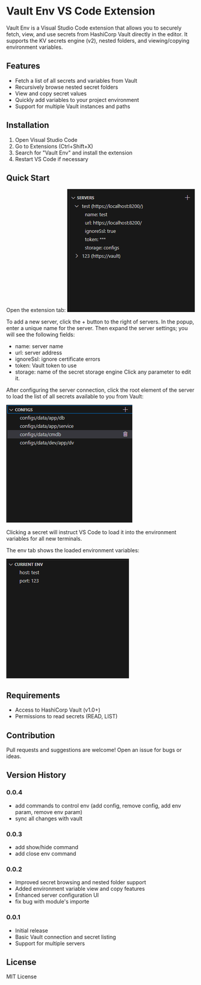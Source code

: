 # Vault Env VS Code Extension

Vault Env is a Visual Studio Code extension that allows you to securely fetch, view, and use secrets from HashiCorp Vault directly in the editor. It supports the KV secrets engine (v2), nested folders, and viewing/copying environment variables.

## Features
- Fetch a list of all secrets and variables from Vault
- Recursively browse nested secret folders
- View and copy secret values
- Quickly add variables to your project environment
- Support for multiple Vault instances and paths

## Installation
1. Open Visual Studio Code
2. Go to Extensions (Ctrl+Shift+X)
3. Search for "Vault Env" and install the extension
4. Restart VS Code if necessary

## Quick Start
Open the extension tab:
![servers list](images/servers.png)

To add a new server, click the + button to the right of servers.
In the popup, enter a unique name for the server.
Then expand the server settings; you will see the following fields:
- name: server name
- url: server address
- ignoreSsl: ignore certificate errors
- token: Vault token to use
- storage: name of the secret storage engine
Click any parameter to edit it.

After configuring the server connection, click the root element of the server to load the list of all secrets available to you from Vault:

![available configs list](images/configs.png)

Clicking a secret will instruct VS Code to load it into the environment variables for all new terminals.

The env tab shows the loaded environment variables:

![environment variables list](images/env.png)

## Requirements
- Access to HashiCorp Vault (v1.0+)
- Permissions to read secrets (READ, LIST)

## Contribution
Pull requests and suggestions are welcome! Open an issue for bugs or ideas.

## Version History

### 0.0.4
- add commands to control env (add config, remove config, add env param, remove env param)
- sync all changes with vault

### 0.0.3
- add show/hide command
- add close env command

### 0.0.2
- Improved secret browsing and nested folder support
- Added environment variable view and copy features
- Enhanced server configuration UI
- fix bug with module's importe

### 0.0.1
- Initial release
- Basic Vault connection and secret listing
- Support for multiple servers

## License
MIT License

